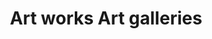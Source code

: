 ---
title: Art works Art galleries
longTitle: 'Art works, Art galleries'
tags:
- gccommon
relatedTerm:
- "[[Visual arts]]"
---